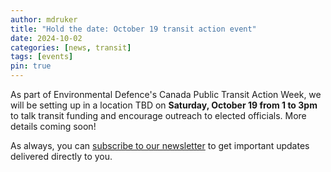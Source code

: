 ```yaml
---
author: mdruker
title: "Hold the date: October 19 transit action event"
date: 2024-10-02
categories: [news, transit]
tags: [events]
pin: true
---
```


As part of Environmental Defence's Canada Public Transit Action Week, we will be setting up in a location TBD on **Saturday, October 19 from 1 to 3pm** to talk transit funding and encourage outreach to elected officials. More details coming soon!

As always, you can [subscribe to our newsletter](https://eepurl.com/4Mtkf) to get important updates delivered directly to you.